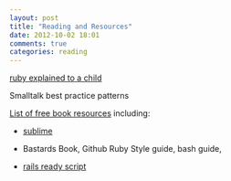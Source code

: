 ```yaml
---
layout: post
title: "Reading and Resources"
date: 2012-10-02 18:01
comments: true
categories: reading
---
```


[ruby explained to a child](http://ruby4kids.com/ruby4kids/public/web_page/1)

Smalltalk best practice patterns

[List of free book resources](http://www.coderheya.com/) including:
  
  - [sublime](https://tutsplus.com/course/improve-workflow-in-sublime-text-2/)
  - Bastards Book, Github Ruby Style guide, bash guide, 

- [rails ready script](https://github.com/joshfng/railsready)